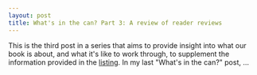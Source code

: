 ```yaml
---
layout: post
title: What's in the can? Part 3: A review of reader reviews
---
```


This is the third post in a series that aims to provide insight into what our book is about, and what it's like to work through, to supplement the information provided in the [listing](https://www.amazon.com/Genomics-Cloud-Using-Docker-Terra-ebook-dp-B086Q7D47V/dp/B086Q7D47V). In my last "What's in the can?" post, ...